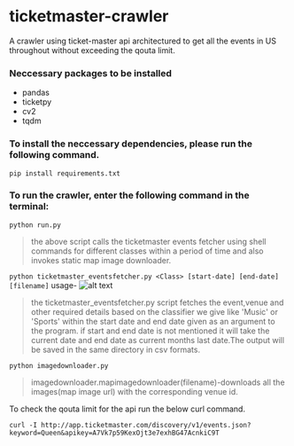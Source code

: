 # ticketmaster-crawler

A crawler using ticket-master api architectured to get all the events in US throughout without exceeding the qouta limit.

### Neccessary packages to be installed
* pandas 
* ticketpy
* cv2
* tqdm

### To install the neccessary dependencies, please run the following command.

```pip install requirements.txt```

### To run the crawler, enter the following command in the terminal:
```python run.py```

> the above script calls the ticketmaster events fetcher using shell commands for different classes within a period of time and also invokes static map image downloader.


```python ticketmaster_eventsfetcher.py <Class> [start-date] [end-date] [filename]```
usage-
![alt text](https://github.com/lmn171194/ticketmaster-crawler/blob/master/usage.JPG "Logo Title Text 1")


  > the ticketmaster_eventsfetcher.py script fetches the event,venue and other required details based on the classifier we give like 'Music' or 'Sports' within the start date and end date given as an argument to the program. if start and end date is not mentioned it will take the current date and end date as current months last date.The output will be saved in the same directory in csv formats.
  

```python imagedownloader.py```
  >imagedownloader.mapimagedownloader(filename)-downloads all the images(map image url) with the corresponding venue id.
 
 
To check the qouta limit for the api run the below curl command.

``` curl -I http://app.ticketmaster.com/discovery/v1/events.json?keyword=Queen&apikey=A7Vk7p59KexOjt3e7exhBG47AcnkiC9T ```

